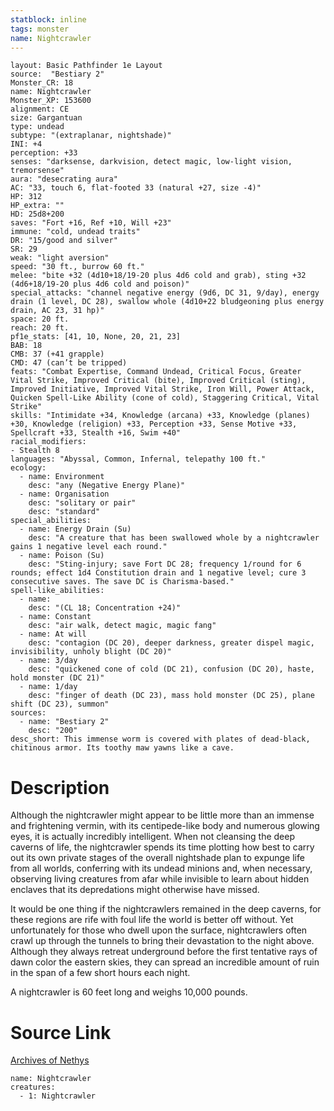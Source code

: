 ```yaml
---
statblock: inline
tags: monster
name: Nightcrawler
---
```

```statblock
layout: Basic Pathfinder 1e Layout
source:  "Bestiary 2"
Monster_CR: 18
name: Nightcrawler
Monster_XP: 153600
alignment: CE
size: Gargantuan
type: undead
subtype: "(extraplanar, nightshade)"
INI: +4
perception: +33
senses: "darksense, darkvision, detect magic, low-light vision, tremorsense"
aura: "desecrating aura"
AC: "33, touch 6, flat-footed 33 (natural +27, size -4)"
HP: 312
HP_extra: ""
HD: 25d8+200
saves: "Fort +16, Ref +10, Will +23"
immune: "cold, undead traits"
DR: "15/good and silver"
SR: 29
weak: "light aversion"
speed: "30 ft., burrow 60 ft."
melee: "bite +32 (4d10+18/19-20 plus 4d6 cold and grab), sting +32 (4d6+18/19-20 plus 4d6 cold and poison)"
special_attacks: "channel negative energy (9d6, DC 31, 9/day), energy drain (1 level, DC 28), swallow whole (4d10+22 bludgeoning plus energy drain, AC 23, 31 hp)"
space: 20 ft.
reach: 20 ft.
pf1e_stats: [41, 10, None, 20, 21, 23]
BAB: 18
CMB: 37 (+41 grapple)
CMD: 47 (can’t be tripped)
feats: "Combat Expertise, Command Undead, Critical Focus, Greater Vital Strike, Improved Critical (bite), Improved Critical (sting), Improved Initiative, Improved Vital Strike, Iron Will, Power Attack, Quicken Spell-Like Ability (cone of cold), Staggering Critical, Vital Strike"
skills: "Intimidate +34, Knowledge (arcana) +33, Knowledge (planes) +30, Knowledge (religion) +33, Perception +33, Sense Motive +33, Spellcraft +33, Stealth +16, Swim +40"
racial_modifiers:
- Stealth 8
languages: "Abyssal, Common, Infernal, telepathy 100 ft."
ecology:
  - name: Environment
    desc: "any (Negative Energy Plane)"
  - name: Organisation
    desc: "solitary or pair"
    desc: "standard"
special_abilities:
  - name: Energy Drain (Su)
    desc: "A creature that has been swallowed whole by a nightcrawler gains 1 negative level each round."
  - name: Poison (Su)
    desc: "Sting-injury; save Fort DC 28; frequency 1/round for 6 rounds; effect 1d4 Constitution drain and 1 negative level; cure 3 consecutive saves. The save DC is Charisma-based."
spell-like_abilities:
  - name:
    desc: "(CL 18; Concentration +24)"
  - name: Constant
    desc: "air walk, detect magic, magic fang"
  - name: At will
    desc: "contagion (DC 20), deeper darkness, greater dispel magic, invisibility, unholy blight (DC 20)"
  - name: 3/day
    desc: "quickened cone of cold (DC 21), confusion (DC 20), haste, hold monster (DC 21)"
  - name: 1/day
    desc: "finger of death (DC 23), mass hold monster (DC 25), plane shift (DC 23), summon"
sources:
  - name: "Bestiary 2"
    desc: "200"
desc_short: This immense worm is covered with plates of dead-black, chitinous armor. Its toothy maw yawns like a cave.
```
# Description
Although the nightcrawler might appear to be little more than an immense and frightening vermin, with its centipede-like body and numerous glowing eyes, it is actually incredibly intelligent. When not cleansing the deep caverns of life, the nightcrawler spends its time plotting how best to carry out its own private stages of the overall nightshade plan to expunge life from all worlds, conferring with its undead minions and, when necessary, observing living creatures from afar while invisible to learn about hidden enclaves that its depredations might otherwise have missed.

It would be one thing if the nightcrawlers remained in the deep caverns, for these regions are rife with foul life the world is better off without. Yet unfortunately for those who dwell upon the surface, nightcrawlers often crawl up through the tunnels to bring their devastation to the night above. Although they always retreat underground before the first tentative rays of dawn color the eastern skies, they can spread an incredible amount of ruin in the span of a few short hours each night.

A nightcrawler is 60 feet long and weighs 10,000 pounds.
# Source Link
[Archives of Nethys](https://aonprd.com/MonsterDisplay.aspx?ItemName=Nightcrawler)
```encounter-table
name: Nightcrawler
creatures:
  - 1: Nightcrawler
```
